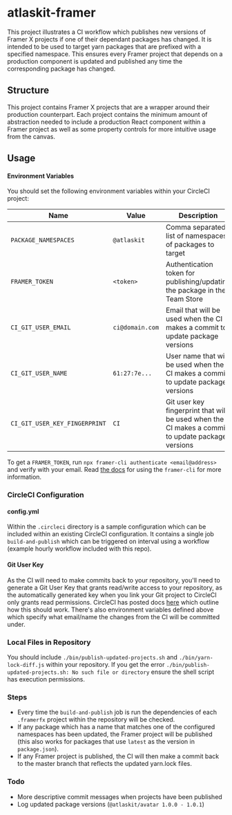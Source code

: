 # atlaskit-framer

This project illustrates a CI workflow which publishes new versions of Framer X projects if one of their dependant packages has changed. It is intended to be used to target yarn packages that are prefixed with a specified namespace. This ensures every Framer project that depends on a production component is updated and published any time the corresponding package has changed.

## Structure

This project contains Framer X projects that are a wrapper around their production counterpart. Each project contains the minimum amount of abstraction needed to include a production React component within a Framer project as well as some property controls for more intuitive usage from the canvas.

## Usage

#### Environment Variables

You should set the following environment variables within your CircleCI project:

| Name                          | Value             | Description                                                                                      |
| ----------------------------- | ----------------- | ------------------------------------------------------------------------------------------------ |
| `PACKAGE_NAMESPACES`          | `@atlaskit`       | Comma separated list of namespaces of packages to target                                         |
| `FRAMER_TOKEN`                | `<token>`         | Authentication token for publishing/updating the package in the Team Store                       |
| `CI_GIT_USER_EMAIL`           | `ci@domain.com`   | Email that will be used when the CI makes a commit to update package versions                    |
| `CI_GIT_USER_NAME`            | `61:27:7e...`     | User name that will be used when the CI makes a commit to update package versions                |
| `CI_GIT_USER_KEY_FINGERPRINT` | `CI`              | Git user key fingerprint that will be used when the CI makes a commit to update package versions |

To get a `FRAMER_TOKEN`, run `npx framer-cli authenticate <email@address>` and verify with your email. Read [the docs](https://www.npmjs.com/package/framer-cli) for using the `framer-cli` for more information.

### CircleCI Configuration
#### config.yml
Within the `.circleci` directory is a sample configuration which can be included within an existing CircleCI configuration. It contains a single job `build-and-publish` which can be triggered on interval using a workflow (example hourly workflow included with this repo).

#### Git User Key
As the CI will need to make commits back to your repository, you'll need to generate a Git User Key that grants read/write access to your repository, as the automatically generated key when you link your Git project to CircleCI only grants read permissions. CircleCI has posted docs [here](https://circleci.com/docs/2.0/gh-bb-integration/#creating-a-github-user-key) which outline how this should work. There's also environment variables defined above which specify what email/name the changes from the CI will be committed under.

### Local Files in Repository
You should include `./bin/publish-updated-projects.sh` and `./bin/yarn-lock-diff.js` within your repository. If you get the error `./bin/publish-updated-projects.sh: No such file or directory` ensure the shell script has execution permissions.

### Steps
- Every time the `build-and-publish` job is run the dependencies of each `.framerfx` project within the repository will be checked. 
- If any package which has a name that matches one of the configured namespaces has been updated, the Framer project will be published (this also works for packages that use `latest` as the version in `package.json`).
- If any Framer project is published, the CI will then make a commit back to the master branch that reflects the updated yarn.lock files.

### Todo
- More descriptive commit messages when projects have been published
- Log updated package versions (`@atlaskit/avatar 1.0.0 - 1.0.1`)
